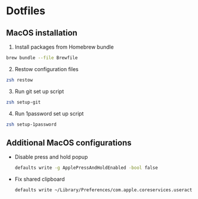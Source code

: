 # Dotfiles

## MacOS installation

1. Install packages from Homebrew bundle

```bash
brew bundle --file Brewfile
```

2. Restow configuration files

```bash
zsh restow
```

3. Run git set up script

```bash
zsh setup-git
```

4. Run 1password set up script

```bash
zsh setup-1password
```

## Additional MacOS configurations

- Disable press and hold popup

  ```bash
  defaults write -g ApplePressAndHoldEnabled -bool false
  ```

- Fix shared clipboard

  ```bash
  defaults write ~/Library/Preferences/com.apple.coreservices.useractivityd.plist ClipboardSharingEnabled 1
  ```
